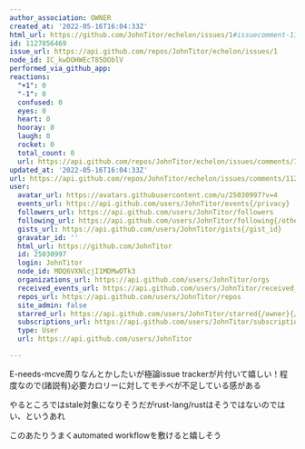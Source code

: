 ```yaml
---
author_association: OWNER
created_at: '2022-05-16T16:04:33Z'
html_url: https://github.com/JohnTitor/echelon/issues/1#issuecomment-1127856469
id: 1127856469
issue_url: https://api.github.com/repos/JohnTitor/echelon/issues/1
node_id: IC_kwDOHWEcT85DOblV
performed_via_github_app: 
reactions:
  "+1": 0
  "-1": 0
  confused: 0
  eyes: 0
  heart: 0
  hooray: 0
  laugh: 0
  rocket: 0
  total_count: 0
  url: https://api.github.com/repos/JohnTitor/echelon/issues/comments/1127856469/reactions
updated_at: '2022-05-16T16:04:33Z'
url: https://api.github.com/repos/JohnTitor/echelon/issues/comments/1127856469
user:
  avatar_url: https://avatars.githubusercontent.com/u/25030997?v=4
  events_url: https://api.github.com/users/JohnTitor/events{/privacy}
  followers_url: https://api.github.com/users/JohnTitor/followers
  following_url: https://api.github.com/users/JohnTitor/following{/other_user}
  gists_url: https://api.github.com/users/JohnTitor/gists{/gist_id}
  gravatar_id: ''
  html_url: https://github.com/JohnTitor
  id: 25030997
  login: JohnTitor
  node_id: MDQ6VXNlcjI1MDMwOTk3
  organizations_url: https://api.github.com/users/JohnTitor/orgs
  received_events_url: https://api.github.com/users/JohnTitor/received_events
  repos_url: https://api.github.com/users/JohnTitor/repos
  site_admin: false
  starred_url: https://api.github.com/users/JohnTitor/starred{/owner}{/repo}
  subscriptions_url: https://api.github.com/users/JohnTitor/subscriptions
  type: User
  url: https://api.github.com/users/JohnTitor

---
```

E-needs-mcve周りなんとかしたいが極論issue trackerが片付いて嬉しい！程度なので(諸説有)必要カロリーに対してモチベが不足している感がある

やるところではstale対象になりそうだがrust-lang/rustはそうではないのではい、というあれ

このあたりうまくautomated workflowを敷けると嬉しそう